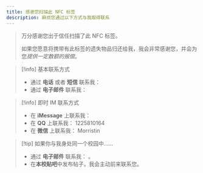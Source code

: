 ```yaml
---
title: 感谢您扫描此 NFC 标签
description: 麻烦您通过以下方式与我取得联系
---
```


> 万分感谢您出于信任扫描了此 NFC 标签。
>
> 如果您愿意将携带有此标签的遗失物品归还给我，我会非常感谢您，并会为您*提供一定数额的报偿*。

> [!info] 基本联系方式
>
> - 通过 **电话** 或者 **短信** 联系我： <a href="tel://13148390083"></a>
> - 通过 **电子邮件** 联系我： <a href="mailto://morristin@163.com"></a>

> [!info] 即时 IM 联系方式
>
> - 在 **iMessage** 上联系我： <a href="sms://13148390083"></a>
> - 在 **QQ** 上联系我： 1225810164
> - 在 **微信** 上联系我： Morristin

> [!tip] 如果你与我身处同一个校园中……
>
> - 通过 **电子邮件** 联系我： <a href="mailto://2025337621292@mails.zstu.edu.cn"></a>。
> - 在**本校贴吧**中发布帖子。我会主动前来联系您。
